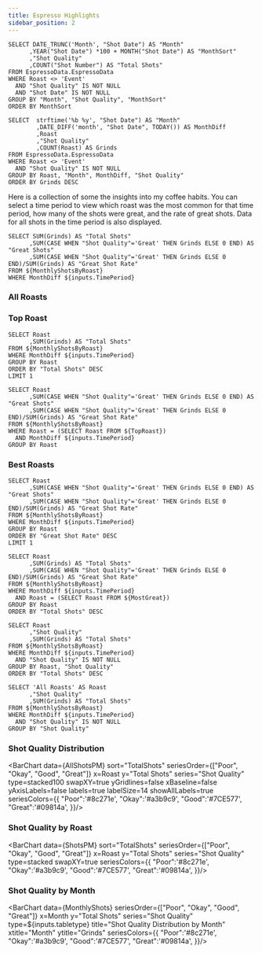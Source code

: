 ```yaml
---
title: Espresso Highlights
sidebar_position: 2
---
```


```MonthlyShots
SELECT DATE_TRUNC('Month', "Shot Date") AS "Month"
      ,YEAR("Shot Date") *100 + MONTH("Shot Date") AS "MonthSort"
      ,"Shot Quality"
      ,COUNT("Shot Number") AS "Total Shots"
FROM EspressoData.EspressoData
WHERE Roast <> 'Event'
  AND "Shot Quality" IS NOT NULL
  AND "Shot Date" IS NOT NULL
GROUP BY "Month", "Shot Quality", "MonthSort"
ORDER BY MonthSort
```

```MonthlyShotsByRoast
SELECT  strftime('%b %y', "Shot Date") AS "Month"
        ,DATE_DIFF('month', "Shot Date", TODAY()) AS MonthDiff
        ,Roast
        ,"Shot Quality" 
        ,COUNT(Roast) AS Grinds
FROM EspressoData.EspressoData
WHERE Roast <> 'Event'
  AND "Shot Quality" IS NOT NULL
GROUP BY Roast, "Month", MonthDiff, "Shot Quality"
ORDER BY Grinds DESC
```

Here is a collection of some the insights into my coffee habits. You can select a time period to view which roast was the most common for that time period, how many of the shots were great, and the rate of great shots. Data for all shots in the time period is also displayed.

<ButtonGroup name=TimePeriod>
    <ButtonGroupItem valueLabel="Current Month" value="=0" default/>
    <ButtonGroupItem valueLabel="Prior Month" value="=1"/>
    <ButtonGroupItem valueLabel="All Time" value=">=0"/>
</ButtonGroup>


```ShotStats
SELECT SUM(Grinds) AS "Total Shots"
      ,SUM(CASE WHEN "Shot Quality"='Great' THEN Grinds ELSE 0 END) AS "Great Shots"
      ,SUM(CASE WHEN "Shot Quality"='Great' THEN Grinds ELSE 0 END)/SUM(Grinds) AS "Great Shot Rate"
FROM ${MonthlyShotsByRoast} 
WHERE MonthDiff ${inputs.TimePeriod}
```

### All Roasts
<Grid cols=3>
  <BigValue 
      data={ShotStats} 
      value="Total Shots" 
      title="Total Shots"
  />
  <BigValue 
      data={ShotStats} 
      value="Great Shots"
      title="Great Shots"
  />
  <BigValue 
      data={ShotStats} 
      value="Great Shot Rate" fmt="0%" 
      title="Great Shot Rate"
  />
</Grid>

### Top Roast
```TopRoast
SELECT Roast
      ,SUM(Grinds) AS "Total Shots"
FROM ${MonthlyShotsByRoast}
WHERE MonthDiff ${inputs.TimePeriod}
GROUP BY Roast
ORDER BY "Total Shots" DESC
LIMIT 1
```
```TopGreat
SELECT Roast
      ,SUM(CASE WHEN "Shot Quality"='Great' THEN Grinds ELSE 0 END) AS "Great Shots"
      ,SUM(CASE WHEN "Shot Quality"='Great' THEN Grinds ELSE 0 END)/SUM(Grinds) AS "Great Shot Rate"
FROM ${MonthlyShotsByRoast}
WHERE Roast = (SELECT Roast FROM ${TopRoast})
  AND MonthDiff ${inputs.TimePeriod}
GROUP BY Roast
```
<Grid cols=3>
  <BigValue 
      data={TopRoast} 
      value="Total Shots" 
      title="Most Shots"
      comparison=Roast
      comparisonDelta=false
      comparisonTitle=""
  />
  <BigValue 
      data={TopGreat} 
      value="Great Shots" 
      title="Great Shots"
      comparison=Roast
      comparisonDelta=false
      comparisonTitle=""
  />
  <BigValue 
      data={TopGreat} 
      value="Great Shot Rate" fmt="0%"
      title="Great Shot Rate"
      comparison=Roast
      comparisonDelta=false
      comparisonTitle=""
  />
</Grid>

### Best Roasts
```MostGreat
SELECT Roast
      ,SUM(CASE WHEN "Shot Quality"='Great' THEN Grinds ELSE 0 END) AS "Great Shots"
      ,SUM(CASE WHEN "Shot Quality"='Great' THEN Grinds ELSE 0 END)/SUM(Grinds) AS "Great Shot Rate"
FROM ${MonthlyShotsByRoast} 
WHERE MonthDiff ${inputs.TimePeriod} 
GROUP BY Roast 
ORDER BY "Great Shot Rate" DESC 
LIMIT 1
```
```BestRoast
SELECT Roast
      ,SUM(Grinds) AS "Total Shots"
      ,SUM(CASE WHEN "Shot Quality"='Great' THEN Grinds ELSE 0 END)/SUM(Grinds) AS "Great Shot Rate"
FROM ${MonthlyShotsByRoast}
WHERE MonthDiff ${inputs.TimePeriod}
  AND Roast = (SELECT Roast FROM ${MostGreat})
GROUP BY Roast
ORDER BY "Total Shots" DESC
```
<Grid cols=3>
  <BigValue 
      data={BestRoast} 
      value="Total Shots" 
      title="Total Shots"
      comparison=Roast
      comparisonDelta=false
      comparisonTitle=""
  />
  <BigValue 
      data={MostGreat} 
      value="Great Shots" 
      title="Great Shots"
      comparison=Roast
      comparisonDelta=false
      comparisonTitle=""
  />
  <BigValue 
      data={BestRoast} 
      value="Great Shot Rate" fmt="0%"
      title="Great Shot Rate"
      comparison=Roast
      comparisonDelta=false
      comparisonTitle=""
  />
</Grid>

```ShotsPM
SELECT Roast
      ,"Shot Quality"
      ,SUM(Grinds) AS "Total Shots"
FROM ${MonthlyShotsByRoast}
WHERE MonthDiff ${inputs.TimePeriod}
  AND "Shot Quality" IS NOT NULL
GROUP BY Roast, "Shot Quality"
ORDER BY "Total Shots" DESC
```

```AllShotsPM
SELECT 'All Roasts' AS Roast
      ,"Shot Quality"
      ,SUM(Grinds) AS "Total Shots"
FROM ${MonthlyShotsByRoast}
WHERE MonthDiff ${inputs.TimePeriod}
  AND "Shot Quality" IS NOT NULL
GROUP BY "Shot Quality"
```

### Shot Quality Distribution
<BarChart data={AllShotsPM}
    sort="TotalShots"
    seriesOrder={["Poor", "Okay", "Good", "Great"]}
    x=Roast 
    y="Total Shots" 
    series="Shot Quality"
    type=stacked100
    swapXY=true
    yGridlines=false
    xBaseline=false
    yAxisLabels=false
    labels=true
    labelSize=14
    showAllLabels=true
    seriesColors={{
        "Poor":'#8c271e',
        "Okay":'#a3b9c9',
        "Good":'#7CE577',
        "Great":'#09814a',
        }}/>

### Shot Quality by Roast
<BarChart data={ShotsPM}
    sort="TotalShots"
    seriesOrder={["Poor", "Okay", "Good", "Great"]}
    x=Roast 
    y="Total Shots" 
    series="Shot Quality"
    type=stacked
    swapXY=true
    seriesColors={{
        "Poor":'#8c271e',
        "Okay":'#a3b9c9',
        "Good":'#7CE577',
        "Great":'#09814a',
        }}/>

### Shot Quality by Month

<ButtonGroup name=tabletype>
    <ButtonGroupItem valueLabel="Bar Chart" value="grouped"/>
    <ButtonGroupItem valueLabel="Stack Bar Chart" value="stacked" default/>
    <ButtonGroupItem valueLabel="Percent Bar Chart" value="stacked100"/>
</ButtonGroup>

<BarChart data={MonthlyShots}
    seriesOrder={["Poor", "Okay", "Good", "Great"]}
    x=Month 
    y="Total Shots" 
    series="Shot Quality"
    type=${inputs.tabletype}
    title="Shot Quality Distribution by Month" 
    xtitle="Month" 
    ytitle="Grinds" 
    seriesColors={{
        "Poor":'#8c271e',
        "Okay":'#a3b9c9',
        "Good":'#7CE577',
        "Great":'#09814a',
        }}/>